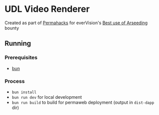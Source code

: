 # UDL Video Renderer

Created as part of [Permahacks](https://permahacks.arweave.dev/) for everVision's [Best use of Arseeding](https://web3infra.dev/docs/arseeding/introduction/lightNode/) bounty

## Running

### Prerequisites

- [bun](https://bun.sh/)

### Process

- `bun install`
- `bun run dev` for local development
- `bun run build` to build for permaweb deployment (output in `dist-dapp` dir)
